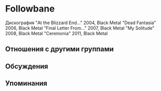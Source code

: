 # Followbane

Дискография
"At the Blizzard End..." 2004, Black Metal
"Dead Fantasia" 2006, Black Metal
"Final Letter From..." 2007, Black Metal
"My Solitude" 2008, Black Metal
"Ceremonia" 2011, Black Metal

## Отношения с другими группами


## Обсуждения


## Упоминания

